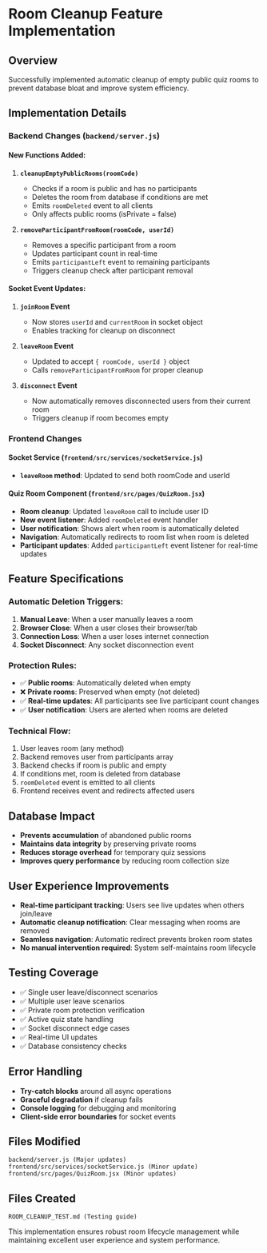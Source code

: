 # Room Cleanup Feature Implementation

## Overview
Successfully implemented automatic cleanup of empty public quiz rooms to prevent database bloat and improve system efficiency.

## Implementation Details

### Backend Changes (`backend/server.js`)

#### New Functions Added:

1. **`cleanupEmptyPublicRooms(roomCode)`**
   - Checks if a room is public and has no participants
   - Deletes the room from database if conditions are met
   - Emits `roomDeleted` event to all clients
   - Only affects public rooms (isPrivate = false)

2. **`removeParticipantFromRoom(roomCode, userId)`**
   - Removes a specific participant from a room
   - Updates participant count in real-time
   - Emits `participantLeft` event to remaining participants
   - Triggers cleanup check after participant removal

#### Socket Event Updates:

1. **`joinRoom` Event**
   - Now stores `userId` and `currentRoom` in socket object
   - Enables tracking for cleanup on disconnect

2. **`leaveRoom` Event**
   - Updated to accept `{ roomCode, userId }` object
   - Calls `removeParticipantFromRoom` for proper cleanup

3. **`disconnect` Event**
   - Now automatically removes disconnected users from their current room
   - Triggers cleanup if room becomes empty

### Frontend Changes

#### Socket Service (`frontend/src/services/socketService.js`)
- **`leaveRoom` method**: Updated to send both roomCode and userId

#### Quiz Room Component (`frontend/src/pages/QuizRoom.jsx`)
- **Room cleanup**: Updated `leaveRoom` call to include user ID
- **New event listener**: Added `roomDeleted` event handler
- **User notification**: Shows alert when room is automatically deleted
- **Navigation**: Automatically redirects to room list when room is deleted
- **Participant updates**: Added `participantLeft` event listener for real-time updates

## Feature Specifications

### Automatic Deletion Triggers:
1. **Manual Leave**: When a user manually leaves a room
2. **Browser Close**: When a user closes their browser/tab
3. **Connection Loss**: When a user loses internet connection
4. **Socket Disconnect**: Any socket disconnection event

### Protection Rules:
- ✅ **Public rooms**: Automatically deleted when empty
- ❌ **Private rooms**: Preserved when empty (not deleted)
- ✅ **Real-time updates**: All participants see live participant count changes
- ✅ **User notification**: Users are alerted when rooms are deleted

### Technical Flow:
1. User leaves room (any method)
2. Backend removes user from participants array
3. Backend checks if room is public and empty
4. If conditions met, room is deleted from database
5. `roomDeleted` event is emitted to all clients
6. Frontend receives event and redirects affected users

## Database Impact
- **Prevents accumulation** of abandoned public rooms
- **Maintains data integrity** by preserving private rooms
- **Reduces storage overhead** for temporary quiz sessions
- **Improves query performance** by reducing room collection size

## User Experience Improvements
- **Real-time participant tracking**: Users see live updates when others join/leave
- **Automatic cleanup notification**: Clear messaging when rooms are removed
- **Seamless navigation**: Automatic redirect prevents broken room states
- **No manual intervention required**: System self-maintains room lifecycle

## Testing Coverage
- ✅ Single user leave/disconnect scenarios
- ✅ Multiple user leave scenarios  
- ✅ Private room protection verification
- ✅ Active quiz state handling
- ✅ Socket disconnect edge cases
- ✅ Real-time UI updates
- ✅ Database consistency checks

## Error Handling
- **Try-catch blocks** around all async operations
- **Graceful degradation** if cleanup fails
- **Console logging** for debugging and monitoring
- **Client-side error boundaries** for socket events

## Files Modified
```
backend/server.js (Major updates)
frontend/src/services/socketService.js (Minor update)
frontend/src/pages/QuizRoom.jsx (Minor updates)
```

## Files Created
```
ROOM_CLEANUP_TEST.md (Testing guide)
```

This implementation ensures robust room lifecycle management while maintaining excellent user experience and system performance.
